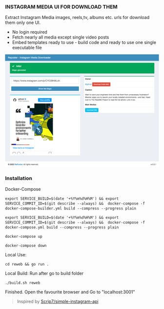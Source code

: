 ### INSTAGRAM MEDIA UI FOR DOWNLOAD THEM

Extract Instagram Media images, reels,tv, albums etc. urls for download them only one UI.

- No login required
- Fetch nearly all media except single video posts
- Embed templates ready to use - build code and ready to use one single executable file

![Simple UI](https://raw.githubusercontent.com/uretgec/simple-instagram-api-ui/master/screenshot.png)

### Installation

Docker-Compose

```
export SERVICE_BUILD=$(date '+%Y%m%d%H%M') && export SERVICE_COMMIT_ID=$(git describe --always) &&  docker-compose -f docker-compose-builder.yml build --compress --progress plain
```

```
export SERVICE_BUILD=$(date '+%Y%m%d%H%M') && export SERVICE_COMMIT_ID=$(git describe --always) &&  docker-compose -f docker-compose.yml build --compress --progress plain
```

```
docker-compose up
```

```
docker-compose down
```

Local Use:

```
cd reweb && go run .
```


Local Build: Run after go to build folder

```
./build.sh reweb
```

Finished. Open the favourite browser and Go to "localhost:3001"

>Inspired by [Scrip7/simple-instagram-api](https://github.com/Scrip7/simple-instagram-api)
